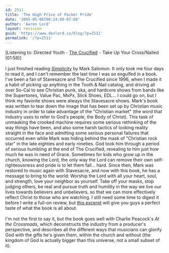 ```yaml
---
id: 2511
title: 'The High Price of Packer Pride'
date: '2005-05-06T00:24:00-07:00'
author: 'Aaron Lord'
layout: revision
guid: 'https://www.devlord.io/blog/?p=2511'
permalink: '/?p=2511'
---
```


[Listening to: Directed Youth - <a href="http://www.amazon.com/exec/obidos/redirect?tag=lbmusic&amp;creative=9325&amp;camp=1789&amp;link_code=ur2&amp;path=external-search%3Fsearch-type=ss%26keyword=The%20Crucified%20Take%20Up%20Your%20Cross/Nailed%26index=music">The Crucified</a><img src="http://www.assoc-amazon.com/e/ir?t=lbmusic&amp;l=ur2&amp;o=1" alt="" border="0" width="1" height="1" /> - Take Up Your Cross/Nailed (01:58)]<br /><br />I just finished reading <a href="http://www.amazon.com/exec/obidos/ASIN/0976035766/lbmusic/"><i>Simplicity</i></a> by Mark Salomon.  It only took me four days to read it, and I can't remember the last time I was so engulfed in a book.  I've been a fan of Stavesacre and The Crucified since 1996, when I made it a habit of picking up anything in the Tooth &amp; Nail catalog, and driving all over So-Cal to see Christian punk, ska, and hardcore shows from bands like the Supertones, Value Pac, MxPx, Slick Shoes, EDL...  I could go on, but I think my favorite shows were always the Stavesacre shows.  Mark's book was written to tear down the image that has been set up by Christian music industry in order to take advantage of the "Christian market" (the word that industry uses to refer to God's people, the Body of Christ).  This task of unmasking the crooked machine requires some serious rethinking of the way things have been, and also some harsh tactics of looking reality straight in the face and admitting some serious personal failures that occurred even while Mark was hiding behind the mask of "Christian rock star" in the late eighties and early nineties.  God took him through a period of serious humbling at the end of The Crucified, revealing to him just how much he was in need of Grace.  Sometimes for kids who grow up in the church, knowing the Lord, the only way the Lord can remove their own self-righteousness and pride is to let them fall... hard.  Since then, Mark was restored to music again with Stavesacre, and now with this book, he has a message to bring to the world: Worship the Lord with all your heart, soul, and strength, love your neighbor as yourself.  Take off your masks, stop judging others, be real and pursue truth and humility in the way we live our lives towards believers and unbelievers, so that we can more effectively reflect Christ to those who are watching.  I still need some time to digest it before I write a full-on review, but <a href="http://www.christianbook.com/Christian/Books/product_slideshow?sku=035766&amp;actual_sku=035766&amp;slide=1">this excerpt</a> will give you guys a perfect taste of what the book is all about.<br /><br />I'm not the first to say it, but the book goes well with Charlie Peacock's <span class="removed_link" title="http://www.blogger.com/www.amazon.com/exec/obidos/ASIN/0877881286/lbmusic"><i>At the Crossroads</i></span>, which deconstructs the industry from a producer's perspective, and describes all the different ways that musicians can glorify God with the gifts he's given them, within the church and without (the kingdom of God is actually bigger than this universe, not a small subset of it).<div class="blogger-post-footer"></div>